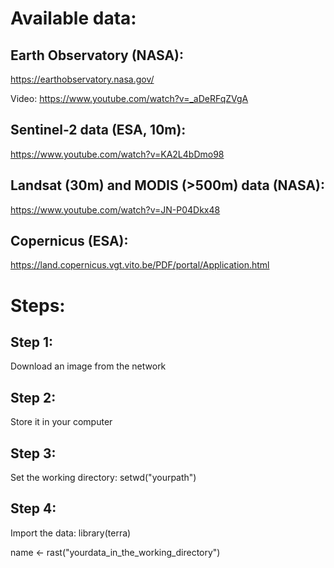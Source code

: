 # Available data:

## Earth Observatory (NASA):
https://earthobservatory.nasa.gov/

Video: https://www.youtube.com/watch?v=_aDeRFqZVgA

## Sentinel-2 data (ESA, 10m):
https://www.youtube.com/watch?v=KA2L4bDmo98

## Landsat (30m) and MODIS (>500m) data (NASA):
https://www.youtube.com/watch?v=JN-P04Dkx48

## Copernicus (ESA):
https://land.copernicus.vgt.vito.be/PDF/portal/Application.html

# Steps:

## Step 1:
Download an image from the network

## Step 2:
Store it in your computer

## Step 3:
Set the working directory:
setwd("yourpath")

## Step 4:
Import the data:
library(terra)

name <- rast("yourdata_in_the_working_directory")
